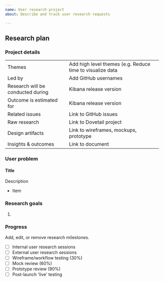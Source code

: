 ```yaml
---
name: User research project
about: Describe and track user research requests

---
```

## Research plan
### Project details

| | |
| --- | --- |
| Themes | Add high level themes (e.g. Reduce time to visualize data |
| Led by | Add GitHub usernames |
| Research will be conducted during | Kibana release version |
| Outcome is estimated for | Kibana release version |
| Related issues | Link to GitHub issues |
| Raw research | Link to Dovetail project |
| Design artifacts | Link to wireframes, mockups, prototype |
| Insights & outcomes | Link to document |

### User problem
#### Title
Description
- Item

### Research goals
1. 

### Progress
Add, edit, or remove research milestones.
- [ ] Internal user research sessions
- [ ] External user research sessions
- [ ] Wireframe/workflow testing (30%)
- [ ] Mock review (60%)
- [ ] Prototype review (90%)
- [ ] Post-launch 'live' testing
